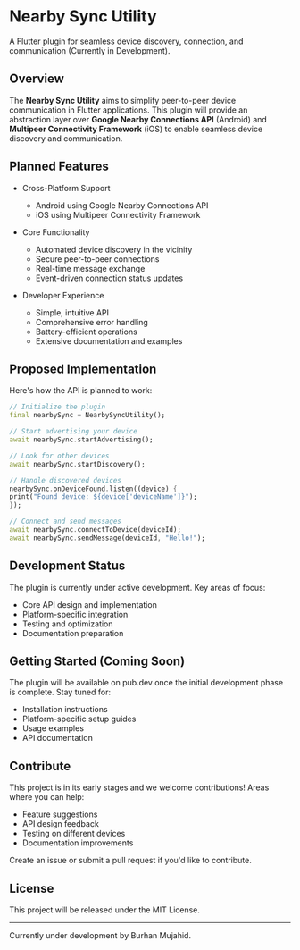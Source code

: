 # Nearby Sync Utility

A Flutter plugin for seamless device discovery, connection, and communication (Currently in Development).

## Overview

The **Nearby Sync Utility** aims to simplify peer-to-peer device communication in Flutter applications. This plugin will provide an abstraction layer over **Google Nearby Connections API** (Android) and **Multipeer Connectivity Framework** (iOS) to enable seamless device discovery and communication.

## Planned Features

* Cross-Platform Support
  * Android using Google Nearby Connections API
  * iOS using Multipeer Connectivity Framework

* Core Functionality
  * Automated device discovery in the vicinity
  * Secure peer-to-peer connections
  * Real-time message exchange
  * Event-driven connection status updates

* Developer Experience
  * Simple, intuitive API
  * Comprehensive error handling
  * Battery-efficient operations
  * Extensive documentation and examples

## Proposed Implementation

Here's how the API is planned to work:

```dart
// Initialize the plugin
final nearbySync = NearbySyncUtility();

// Start advertising your device
await nearbySync.startAdvertising();

// Look for other devices
await nearbySync.startDiscovery();

// Handle discovered devices
nearbySync.onDeviceFound.listen((device) {
print("Found device: ${device['deviceName']}");
});

// Connect and send messages
await nearbySync.connectToDevice(deviceId);
await nearbySync.sendMessage(deviceId, "Hello!");
```

## Development Status

The plugin is currently under active development. Key areas of focus:

* Core API design and implementation
* Platform-specific integration
* Testing and optimization
* Documentation preparation

## Getting Started (Coming Soon)

The plugin will be available on pub.dev once the initial development phase is complete. Stay tuned for:

* Installation instructions
* Platform-specific setup guides
* Usage examples
* API documentation

## Contribute

This project is in its early stages and we welcome contributions! Areas where you can help:

* Feature suggestions
* API design feedback
* Testing on different devices
* Documentation improvements

Create an issue or submit a pull request if you'd like to contribute.

## License

This project will be released under the MIT License.

---

Currently under development by Burhan Mujahid.
